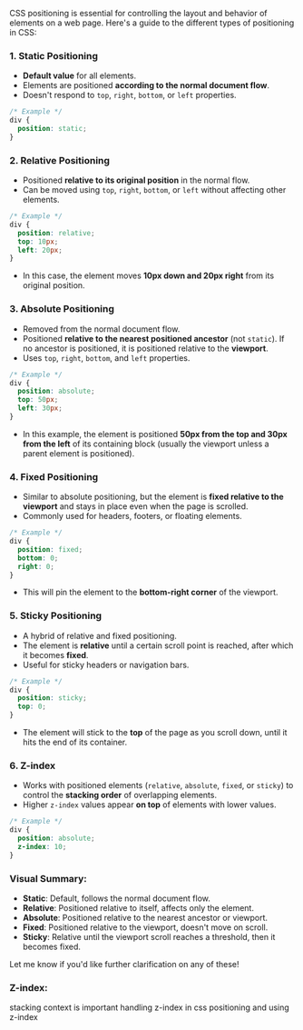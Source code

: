 CSS positioning is essential for controlling the layout and behavior of elements on a web page. Here's a guide to the different types of positioning in CSS:

### 1. **Static Positioning**
- **Default value** for all elements.
- Elements are positioned **according to the normal document flow**.
- Doesn't respond to `top`, `right`, `bottom`, or `left` properties.

```css
/* Example */
div {
  position: static;
}
```

### 2. **Relative Positioning**
- Positioned **relative to its original position** in the normal flow.
- Can be moved using `top`, `right`, `bottom`, or `left` without affecting other elements.

```css
/* Example */
div {
  position: relative;
  top: 10px;
  left: 20px;
}
```
- In this case, the element moves **10px down and 20px right** from its original position.

### 3. **Absolute Positioning**
- Removed from the normal document flow.
- Positioned **relative to the nearest positioned ancestor** (not `static`). If no ancestor is positioned, it is positioned relative to the **viewport**.
- Uses `top`, `right`, `bottom`, and `left` properties.

```css
/* Example */
div {
  position: absolute;
  top: 50px;
  left: 30px;
}
```
- In this example, the element is positioned **50px from the top and 30px from the left** of its containing block (usually the viewport unless a parent element is positioned).

### 4. **Fixed Positioning**
- Similar to absolute positioning, but the element is **fixed relative to the viewport** and stays in place even when the page is scrolled.
- Commonly used for headers, footers, or floating elements.

```css
/* Example */
div {
  position: fixed;
  bottom: 0;
  right: 0;
}
```
- This will pin the element to the **bottom-right corner** of the viewport.

### 5. **Sticky Positioning**
- A hybrid of relative and fixed positioning.
- The element is **relative** until a certain scroll point is reached, after which it becomes **fixed**.
- Useful for sticky headers or navigation bars.

```css
/* Example */
div {
  position: sticky;
  top: 0;
}
```
- The element will stick to the **top** of the page as you scroll down, until it hits the end of its container.

### 6. **Z-index**
- Works with positioned elements (`relative`, `absolute`, `fixed`, or `sticky`) to control the **stacking order** of overlapping elements.
- Higher `z-index` values appear **on top** of elements with lower values.

```css
/* Example */
div {
  position: absolute;
  z-index: 10;
}
```

### Visual Summary:
- **Static**: Default, follows the normal document flow.
- **Relative**: Positioned relative to itself, affects only the element.
- **Absolute**: Positioned relative to the nearest ancestor or viewport.
- **Fixed**: Positioned relative to the viewport, doesn't move on scroll.
- **Sticky**: Relative until the viewport scroll reaches a threshold, then it becomes fixed.

Let me know if you'd like further clarification on any of these!


### Z-index:

stacking context is important handling z-index in css positioning and using z-index